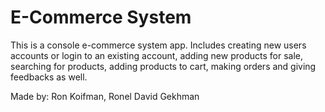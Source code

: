 # E-Commerce System

This is a console e-commerce system app.
Includes creating new users accounts or login to an existing account, adding new products for sale,
searching for products, adding products to cart, making orders and giving feedbacks as well.

Made by: Ron Koifman, Ronel David Gekhman
